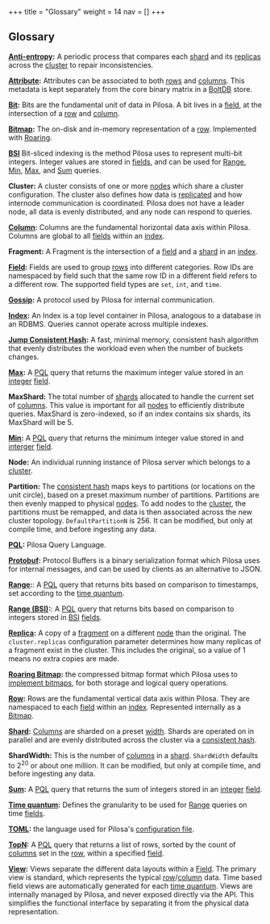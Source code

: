+++
title = "Glossary"
weight = 14
nav = []
+++

## Glossary

<strong id="anti-entropy">[Anti-entropy](../configuration/#anti-entropy-interval):</strong> A periodic process that compares each [shard](#shard) and its [replicas](#replica) across the [cluster](#cluster) to repair inconsistencies.

<strong id="attribute">[Attribute](../data-model/#attribute):</strong> Attributes can be associated to both [rows](#row) and [columns](#column). This metadata is kept separately from the core binary matrix in a [BoltDB](https://github.com/boltdb/bolt) store.

<strong id="bit">[Bit](../data-model/#overview):</strong> Bits are the fundamental unit of data in Pilosa. A bit lives in a [field](#field), at the intersection of a [row](#row) and [column](#column).

<strong id="bitmap">[Bitmap](../data-model/#overview):</strong> The on-disk and in-memory representation of a [row](#row). Implemented with [Roaring](#roaring-bitmap).

<strong id="bsi">[BSI](../data-model/#bsi-range-encoding)</strong> Bit-sliced indexing is the method Pilosa uses to represent multi-bit integers. Integer values are stored in [fields](#field), and can be used for [Range](#range-bsi), [Min](#min), [Max](#max), and [Sum](#sum) queries.

<strong id="cluster">Cluster:</strong> A cluster consists of one or more [nodes](#node) which share a cluster configuration. The cluster also defines how data is [replicated](#replica) and how internode communication is coordinated. Pilosa does not have a leader node, all data is evenly distributed, and any node can respond to queries.

<strong id="column">[Column](../data-model/#column):</strong> Columns are the fundamental horizontal data axis within Pilosa. Columns are global to all [fields](#field) within an [index](#index).

<strong id="fragment">Fragment:</strong> A Fragment is the intersection of a [field](#field) and a [shard](#shard) in an [index](#index).

<strong id="field">[Field](../data-model/#field):</strong> Fields are used to group [rows](#row) into different categories. Row IDs are namespaced by field such that the same row ID in a different field refers to a different row. The supported field types are `set`, `int`, and `time`.

<strong id="gossip">[Gossip](https://en.wikipedia.org/wiki/Gossip_protocol):</strong> A protocol used by Pilosa for internal communication.

<strong id="index">[Index](../data-model/#index):</strong> An Index is a top level container in Pilosa, analogous to a database in an RDBMS. Queries cannot operate across multiple indexes.

<strong id="jump-consistent-hash">[Jump Consistent Hash](https://arxiv.org/pdf/1406.2294v1.pdf):</strong> A fast, minimal memory, consistent hash algorithm that evenly distributes the workload even when the number of buckets changes.

<strong id="max">[Max](../query-language/#max):</strong> A [PQL](#pql) query that returns the maximum integer value stored in an [integer](#bsi) [field](#field).

<strong id="maxshard">MaxShard:</strong> The total number of [shards](#shard) allocated to handle the current set of [columns](#column). This value is important for all [nodes](#node) to efficiently distribute queries. MaxShard is zero-indexed, so if an index contains six shards, its MaxShard will be 5.

<strong id="min">[Min](../query-language/#min):</strong> A [PQL](#pql) query that returns the minimum integer value stored in and [interger](#bsi) [field](#field).

<strong id="node">Node:</strong> An individual running instance of Pilosa server which belongs to a [cluster](#cluster).

<strong id="partition">Partition:</strong> The [consistent hash](#jump-consistent-hash) maps keys to partitions (or locations on the unit circle), based on a preset maximum number of partitions. Partitions are then evenly mapped to physical [nodes](#node). To add nodes to the [cluster](#cluster), the partitions must be remapped, and data is then associated across the new cluster topology. `DefaultPartitionN` is 256. It can be modified, but only at compile time, and before ingesting any data.

<strong id="pql">[PQL](../query-language/):</strong> Pilosa Query Language.

<strong id="protobuf">[Protobuf](https://developers.google.com/protocol-buffers/):</strong> Protocol Buffers is a binary serialization format which Pilosa uses for internal messages, and can be used by clients as an alternative to JSON.

<strong id="range">[Range](../query-language/#range-queries):</strong>: A [PQL](#pql) query that returns bits based on comparison to timestamps, set according to the [time quantum](#time-quantum).

<strong id="range-bsi">[Range (BSI)](../query-language/#range-bsi):</strong>: A [PQL](#pql) query that returns bits based on comparison to integers stored in [BSI](#bsi) [fields](#field).

<strong id="replica">[Replica](../configuration/#cluster-replicas):</strong> A copy of a [fragment](#fragment) on a different [node](#node) than the original. The `cluster.replicas` configuration parameter determines how many replicas of a fragment exist in the cluster. This includes the original, so a value of 1 means no extra copies are made.

<strong id="roaring-bitmap">[Roaring Bitmap](http://roaringbitmap.org):</strong> the compressed bitmap format which Pilosa uses to [implement bitmaps](../architecture/#roaring-bitmap-storage-format), for both storage and logical query operations.

<strong id="row">[Row](../data-model/#row):</strong> Rows are the fundamental vertical data axis within Pilosa. They are namespaced to each [field](#field) within an [index](#index). Represented internally as a [Bitmap](#bitmap).

<strong id="shard">[Shard](../data-model/#shard):</strong> [Columns](#column) are sharded on a preset [width](#shardwidth). Shards are operated on in parallel and are evenly distributed across the cluster via a [consistent hash](#jump-consistent-hash).

<strong id="shardwidth">ShardWidth:</strong> This is the number of [columns](#column) in a [shard](#shard). `ShardWidth` defaults to 2<sup>20</sup> or about one million. It can be modified, but only at compile time, and before ingesting any data.

<strong id="sum">[Sum](../query-language/#sum):</strong> A [PQL](#pql) query that returns the sum of integers stored in an [integer](#bsi) [field](#field).

<strong id="time-quantum">[Time quantum](../data-model/#time-quantum):</strong> Defines the granularity to be used for [Range](#range) queries on time [fields](#field).

<strong id="toml">[TOML](https://github.com/toml-lang/toml):</strong> the language used for Pilosa's [configuration file](../configuration/).

<strong id="topn">[TopN](../query-language/#topn):</strong> A [PQL](#pql) query that returns a list of rows, sorted by the count of [columns](#column) set in the [row](#row), within a specified [field](#field).

<strong id="view">[View](../data-model/#view):</strong> Views separate the different data layouts within a [Field](#field). The primary view is standard, which represents the typical [row](#row)/[column](#column) data. Time based field views are automatically generated for each [time quantum](#time-quantum). Views are internally managed by Pilosa, and never exposed directly via the API. This simplifies the functional interface by separating it from the physical data representation.
